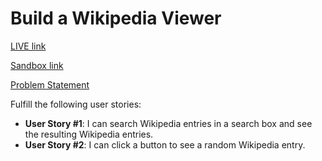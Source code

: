 # Build a Wikipedia Viewer


[LIVE link](https://0xovywjm0p.codesandbox.io/)

[Sandbox link](https://codesandbox.io/s/0xovywjm0p)

[Problem Statement](https://learn.freecodecamp.org/coding-interview-prep/take-home-projects/build-a-wikipedia-viewer/)

Fulfill the following user stories:

* **User Story #1**: I can search Wikipedia entries in a search box and see the resulting Wikipedia entries.
* **User Story #2**: I can click a button to see a random Wikipedia entry.
